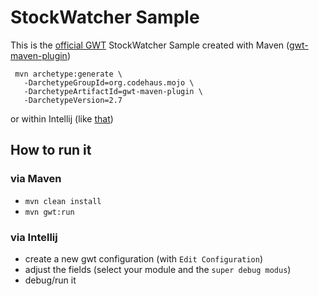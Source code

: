 # StockWatcher Sample

This is the [official GWT](http://www.gwtproject.org/) StockWatcher Sample created with Maven ([gwt-maven-plugin](https://gwt-maven-plugin.github.io))

```maven
 mvn archetype:generate \
   -DarchetypeGroupId=org.codehaus.mojo \
   -DarchetypeArtifactId=gwt-maven-plugin \
   -DarchetypeVersion=2.7
```

or within Intellij (like [that](https://www.youtube.com/watch?v=XD9anp_p4mc))

## How to run it

### via Maven
* `mvn clean install`
* `mvn gwt:run`

### via Intellij
* create a new gwt configuration (with `Edit Configuration`)
* adjust the fields (select your module and the `super debug modus`)
* debug/run it
